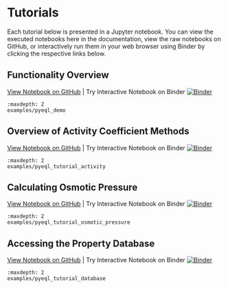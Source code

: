 # Tutorials

Each tutorial below is presented in a Jupyter notebook. You can view the executed notebooks here
in the documentation, view the raw notebooks on GitHub, or interactively run them in your web
browser using Binder by clicking the respective links below.

## Functionality Overview

[View Notebook on GitHub](https://github.com/KingsburyLab/pyEQL/tree/main/docs/examples/pyeql_demo.ipynb) | Try Interactive Notebook on Binder [![Binder](https://mybinder.org/badge_logo.svg)](https://mybinder.org/v2/gh/KingsburyLab/pyEQL/main?labpath=docs%2Fexamples%2Fpyeql_demo.ipynb)

```{toctree}
:maxdepth: 2
examples/pyeql_demo
```

## Overview of Activity Coefficient Methods

[View Notebook on GitHub](https://github.com/KingsburyLab/pyEQL/tree/main/docs/examples/pyeql_tutorial_activity.ipynb) | Try Interactive Notebook on Binder [![Binder](https://mybinder.org/badge_logo.svg)](https://mybinder.org/v2/gh/KingsburyLab/pyEQL/main?labpath=docs%2Fexamples%2Fpyeql_tutorial_activity.ipynb)

```{toctree}
:maxdepth: 2
examples/pyeql_tutorial_activity
```

## Calculating Osmotic Pressure

[View Notebook on GitHub](https://github.com/KingsburyLab/pyEQL/tree/main/docs/examples/pyeql_tutorial_osmotic_pressure.ipynb) | Try Interactive Notebook on Binder [![Binder](https://mybinder.org/badge_logo.svg)](https://mybinder.org/v2/gh/KingsburyLab/pyEQL/main?labpath=docs%2Fexamples%2Fpyeql_tutorial_osmotic_pressure.ipynb)

```{toctree}
:maxdepth: 2
examples/pyeql_tutorial_osmotic_pressure
```

## Accessing the Property Database

[View Notebook on GitHub](https://github.com/KingsburyLab/pyEQL/tree/main/docs/examples/pyeql_tutorial_database.ipynb) | Try Interactive Notebook on Binder [![Binder](https://mybinder.org/badge_logo.svg)](https://mybinder.org/v2/gh/KingsburyLab/pyEQL/main?labpath=docs%2Fexamples%2Fpyeql_tutorial_osmotic_pressure.ipynb)

```{toctree}
:maxdepth: 2
examples/pyeql_tutorial_database
```
